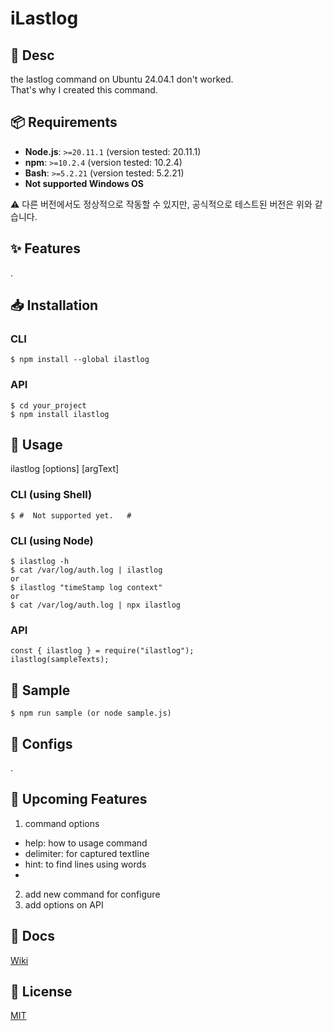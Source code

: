 # iLastlog

## 📝 Desc

the lastlog command on Ubuntu 24.04.1 don't worked.  
That's why I created this command.

## 📦 Requirements

- **Node.js**: `>=20.11.1` (version tested: 20.11.1)
- **npm**: `>=10.2.4` (version tested: 10.2.4)
- **Bash**: `>=5.2.21` (version tested: 5.2.21)
- **Not supported Windows OS**

⚠️ 다른 버전에서도 정상적으로 작동할 수 있지만, 공식적으로 테스트된 버전은 위와 같습니다.

## ✨ Features

.

## 📥 Installation

### CLI

    $ npm install --global ilastlog

### API

    $ cd your_project
    $ npm install ilastlog

## 🚀 Usage

ilastlog [options] [argText]

### CLI (using Shell)

    $ #  Not supported yet.   #

### CLI (using Node)

    $ ilastlog -h
    $ cat /var/log/auth.log | ilastlog
    or
    $ ilastlog "timeStamp log context"
    or
    $ cat /var/log/auth.log | npx ilastlog

### API

    const { ilastlog } = require("ilastlog");
    ilastlog(sampleTexts);

## 🧪 Sample

    $ npm run sample (or node sample.js)

## 🔧 Configs

.

## 🚀 Upcoming Features

1. command options

- help: how to usage command
- delimiter: for captured textline
- hint: to find lines using words
-

2. add new command for configure
3. add options on API

## 📖 Docs

[Wiki](https://github.com/ChangRaeJoe/ilastlog/wiki)

## 📜 License

[MIT](https://github.com/ChangRaeJoe/ilastlog?tab=MIT-1-ov-file)
